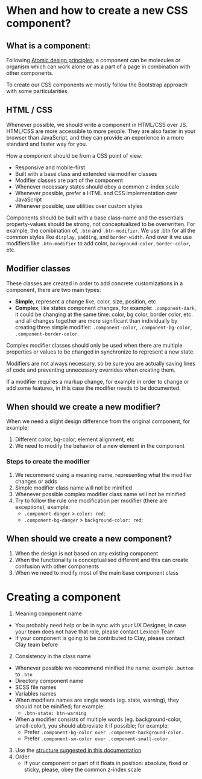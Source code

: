 # When and how to create a new CSS component?

## What is a component:

Following [Atomic design principles](http://bradfrost.com/blog/post/atomic-web-design/); a component can be molecules or organism which can work alone or as a part of a page in combination with other components.

To create our CSS components we mostly follow the Bootstrap approach with some particularities.

## HTML / CSS

Whenever possible, we should write a component in HTML/CSS over JS. HTML/CSS are more accessible to more people. They are also faster in your browser than JavaScript, and they can provide an experience in a more standard and faster way for you.

How a component should be from a CSS point of view:

-   Responsive and mobile-first
-   Built with a base class and extended via modifier classes
-   Modifier classes are part of the component
-   Whenever necessary states should obey a common z-index scale
-   Whenever possible, prefer a HTML and CSS implementation over JavaScript
-   Whenever possible, use utilities over custom styles

Components should be built with a base class-name and the essentials property-values should be strong, not conceptualized to be overwritten. For example, the combination of, `.btn` and `.btn-modifier`. We use .btn for all the common styles like `display`, `padding`, and `border-width`. And over it we use modifiers like `.btn-modifier` to add color, `background-color`, `border-color`, etc.

## Modifier classes

These classes are created in order to add concrete customizations in a component, there are two main types:

-   **Simple**, represent a change like, color, size, position, etc
-   **Complex**, like states component changes, for example: `.component-dark`, it could be changing at the same time: color, bg color, border color, etc. and all changes together are more significant than individually by creating three simple modifier: `.component-color`, `.component-bg-color`, `.component-border-color`.

Complex modifier classes should only be used when there are multiple properties or values to be changed in synchronize to represent a new state.

Modifiers are not always necessary, so be sure you are actually saving lines of code and preventing unnecessary overrides when creating them.

If a modifier requires a markup change, for example in order to change or add some features, in this case the modifier needs to be documented.

## When should we create a new modifier?

When we need a slight design difference from the original component, for example:

1. Different color, bg-color, element alignment, etc
2. We need to modify the behavior of a new element in the component

### Steps to create the modifier

1. We recommend using a meaning name, representing what the modifier changes or adds
2. Simple modifier class name will not be minified
3. Whenever possible complex modifier class name will not be minified
4. Try to follow the rule one modification per modifier (there are exceptions), example:
    - `.component-danger` > `color: red`;
    - `.component-bg-danger` > `background-color: red`;

## When should we create a new component?

1. When the design is not based on any existing component
2. When the functionality is conceptualised different and this can create confusion with other components
3. When we need to modify most of the main base component class

# Creating a component

1. Meaning component name

-   You probably need help or be in sync with your UX Designer, in case your team does not have that role, please contact Lexicon Team
-   If your component is going to be contributed to Clay, please contact Clay team before

2. Consistency in the class name

-   Whenever possible we recommend minified the name: example `.button` to `.btn`
-   Directory component name
-   SCSS file names
-   Variables names
-   When modifiers names are single words (eg. state, warning), they should not be minified; for example:
    -   `.btn-state: btn-warning`
-   When a modifier consists of multiple words (eg. background-color, small-color), you should abbreviate it if possible; for example:
    -   Prefer `.component-bg-color over .component-background-color.`
    -   Prefer `.component-sm-color over .component-small-color.`

3. Use the [structure suggested in this documentation](https://github.com/liferay/liferay-frontend-projects/tree/master/guidelines/css)
4. Order
    - If your component or part of it floats in position: absolute, fixed or sticky, please, obey the common z-index scale
